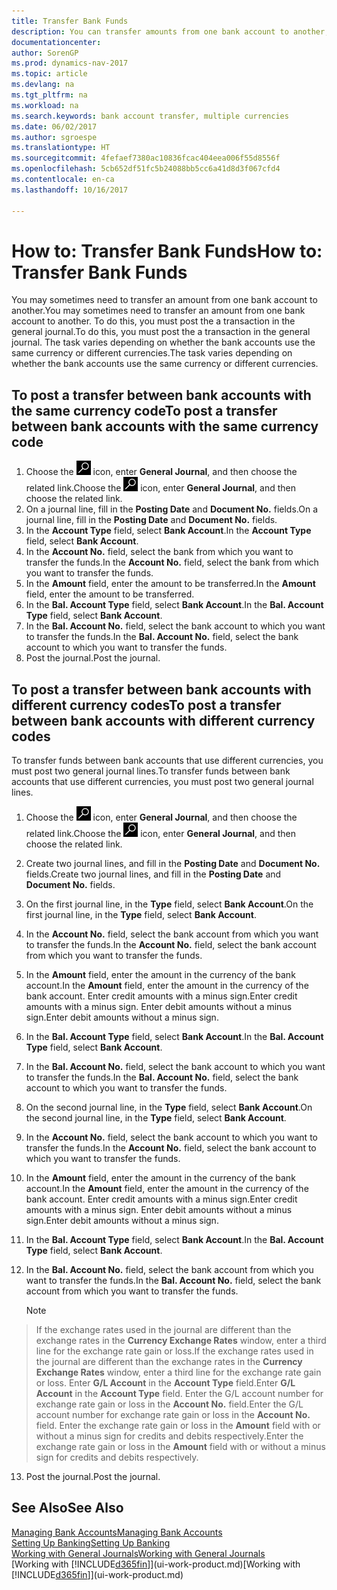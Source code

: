 ```yaml
---
title: Transfer Bank Funds
description: You can transfer amounts from one bank account to another, including different currencies, by posting the transaction in the general journal.
documentationcenter: 
author: SorenGP
ms.prod: dynamics-nav-2017
ms.topic: article
ms.devlang: na
ms.tgt_pltfrm: na
ms.workload: na
ms.search.keywords: bank account transfer, multiple currencies
ms.date: 06/02/2017
ms.author: sgroespe
ms.translationtype: HT
ms.sourcegitcommit: 4fefaef7380ac10836fcac404eea006f55d8556f
ms.openlocfilehash: 5cb652df51fc5b24088bb5cc6a41d8d3f067cfd4
ms.contentlocale: en-ca
ms.lasthandoff: 10/16/2017

---
```

# <a name="how-to-transfer-bank-funds"></a><span data-ttu-id="a7299-103">How to: Transfer Bank Funds</span><span class="sxs-lookup"><span data-stu-id="a7299-103">How to: Transfer Bank Funds</span></span>
<span data-ttu-id="a7299-104">You may sometimes need to transfer an amount from one bank account to another.</span><span class="sxs-lookup"><span data-stu-id="a7299-104">You may sometimes need to transfer an amount from one bank account to another.</span></span> <span data-ttu-id="a7299-105">To do this, you must post the a transaction in the general journal.</span><span class="sxs-lookup"><span data-stu-id="a7299-105">To do this, you must post the a transaction in the general journal.</span></span> <span data-ttu-id="a7299-106">The task varies depending on whether the bank accounts use the same currency or different currencies.</span><span class="sxs-lookup"><span data-stu-id="a7299-106">The task varies depending on whether the bank accounts use the same currency or different currencies.</span></span>

## <a name="to-post-a-transfer-between-bank-accounts-with-the-same-currency-code"></a><span data-ttu-id="a7299-107">To post a transfer between bank accounts with the same currency code</span><span class="sxs-lookup"><span data-stu-id="a7299-107">To post a transfer between bank accounts with the same currency code</span></span>
1. <span data-ttu-id="a7299-108">Choose the ![Search for Page or Report](media/ui-search/search_small.png "Search for Page or Report icon") icon, enter **General Journal**, and then choose the related link.</span><span class="sxs-lookup"><span data-stu-id="a7299-108">Choose the ![Search for Page or Report](media/ui-search/search_small.png "Search for Page or Report icon") icon, enter **General Journal**, and then choose the related link.</span></span>
2. <span data-ttu-id="a7299-109">On a journal line, fill in the **Posting Date** and **Document No.** fields.</span><span class="sxs-lookup"><span data-stu-id="a7299-109">On a journal line, fill in the **Posting Date** and **Document No.** fields.</span></span>
3. <span data-ttu-id="a7299-110">In the **Account Type** field, select **Bank Account**.</span><span class="sxs-lookup"><span data-stu-id="a7299-110">In the **Account Type** field, select **Bank Account**.</span></span>
4. <span data-ttu-id="a7299-111">In the **Account No.** field, select the bank from which you want to transfer the funds.</span><span class="sxs-lookup"><span data-stu-id="a7299-111">In the **Account No.** field, select the bank from which you want to transfer the funds.</span></span>
5. <span data-ttu-id="a7299-112">In the **Amount** field, enter the amount to be transferred.</span><span class="sxs-lookup"><span data-stu-id="a7299-112">In the **Amount** field, enter the amount to be transferred.</span></span>
6. <span data-ttu-id="a7299-113">In the **Bal. Account Type** field, select **Bank Account**.</span><span class="sxs-lookup"><span data-stu-id="a7299-113">In the **Bal. Account Type** field, select **Bank Account**.</span></span>
7. <span data-ttu-id="a7299-114">In the **Bal. Account No.** field, select the bank account to which you want to transfer the funds.</span><span class="sxs-lookup"><span data-stu-id="a7299-114">In the **Bal. Account No.** field, select the bank account to which you want to transfer the funds.</span></span>
8. <span data-ttu-id="a7299-115">Post the journal.</span><span class="sxs-lookup"><span data-stu-id="a7299-115">Post the journal.</span></span>

## <a name="to-post-a-transfer-between-bank-accounts-with-different-currency-codes"></a><span data-ttu-id="a7299-116">To post a transfer between bank accounts with different currency codes</span><span class="sxs-lookup"><span data-stu-id="a7299-116">To post a transfer between bank accounts with different currency codes</span></span>
<span data-ttu-id="a7299-117">To transfer funds between bank accounts that use different currencies, you must post two general journal lines.</span><span class="sxs-lookup"><span data-stu-id="a7299-117">To transfer funds between bank accounts that use different currencies, you must post two general journal lines.</span></span>

1. <span data-ttu-id="a7299-118">Choose the ![Search for Page or Report](media/ui-search/search_small.png "Search for Page or Report icon") icon, enter **General Journal**, and then choose the related link.</span><span class="sxs-lookup"><span data-stu-id="a7299-118">Choose the ![Search for Page or Report](media/ui-search/search_small.png "Search for Page or Report icon") icon, enter **General Journal**, and then choose the related link.</span></span>
2. <span data-ttu-id="a7299-119">Create two journal lines, and fill in the **Posting Date** and **Document No.** fields.</span><span class="sxs-lookup"><span data-stu-id="a7299-119">Create two journal lines, and fill in the **Posting Date** and **Document No.** fields.</span></span>
3. <span data-ttu-id="a7299-120">On the first journal line, in the **Type** field, select **Bank Account**.</span><span class="sxs-lookup"><span data-stu-id="a7299-120">On the first journal line, in the **Type** field, select **Bank Account**.</span></span>
4. <span data-ttu-id="a7299-121">In the **Account No.** field, select the bank account from which you want to transfer the funds.</span><span class="sxs-lookup"><span data-stu-id="a7299-121">In the **Account No.** field, select the bank account from which you want to transfer the funds.</span></span>
5. <span data-ttu-id="a7299-122">In the **Amount** field, enter the amount in the currency of the bank account.</span><span class="sxs-lookup"><span data-stu-id="a7299-122">In the **Amount** field, enter the amount in the currency of the bank account.</span></span> <span data-ttu-id="a7299-123">Enter credit amounts with a minus sign.</span><span class="sxs-lookup"><span data-stu-id="a7299-123">Enter credit amounts with a minus sign.</span></span> <span data-ttu-id="a7299-124">Enter debit amounts without a minus sign.</span><span class="sxs-lookup"><span data-stu-id="a7299-124">Enter debit amounts without a minus sign.</span></span>
6. <span data-ttu-id="a7299-125">In the **Bal. Account Type** field, select **Bank Account**.</span><span class="sxs-lookup"><span data-stu-id="a7299-125">In the **Bal. Account Type** field, select **Bank Account**.</span></span>
7. <span data-ttu-id="a7299-126">In the **Bal. Account No.** field, select the bank account to which you want to transfer the funds.</span><span class="sxs-lookup"><span data-stu-id="a7299-126">In the **Bal. Account No.** field, select the bank account to which you want to transfer the funds.</span></span>
8. <span data-ttu-id="a7299-127">On the second journal line, in the **Type** field, select **Bank Account**.</span><span class="sxs-lookup"><span data-stu-id="a7299-127">On the second journal line, in the **Type** field, select **Bank Account**.</span></span>
9. <span data-ttu-id="a7299-128">In the **Account No.** field, select the bank account to which you want to transfer the funds.</span><span class="sxs-lookup"><span data-stu-id="a7299-128">In the **Account No.** field, select the bank account to which you want to transfer the funds.</span></span>
10. <span data-ttu-id="a7299-129">In the **Amount** field, enter the amount in the currency of the bank account.</span><span class="sxs-lookup"><span data-stu-id="a7299-129">In the **Amount** field, enter the amount in the currency of the bank account.</span></span> <span data-ttu-id="a7299-130">Enter credit amounts with a minus sign.</span><span class="sxs-lookup"><span data-stu-id="a7299-130">Enter credit amounts with a minus sign.</span></span> <span data-ttu-id="a7299-131">Enter debit amounts without a minus sign.</span><span class="sxs-lookup"><span data-stu-id="a7299-131">Enter debit amounts without a minus sign.</span></span>
11. <span data-ttu-id="a7299-132">In the **Bal. Account Type** field, select **Bank Account**.</span><span class="sxs-lookup"><span data-stu-id="a7299-132">In the **Bal. Account Type** field, select **Bank Account**.</span></span>  
12. <span data-ttu-id="a7299-133">In the **Bal. Account No.** field, select the bank account from which you want to transfer the funds.</span><span class="sxs-lookup"><span data-stu-id="a7299-133">In the **Bal. Account No.** field, select the bank account from which you want to transfer the funds.</span></span>

    > [!NOTE]  
>   <span data-ttu-id="a7299-134">If the exchange rates used in the journal are different than the exchange rates in the **Currency Exchange Rates** window, enter a third line for the exchange rate gain or loss.</span><span class="sxs-lookup"><span data-stu-id="a7299-134">If the exchange rates used in the journal are different than the exchange rates in the **Currency Exchange Rates** window, enter a third line for the exchange rate gain or loss.</span></span> <span data-ttu-id="a7299-135">Enter **G/L Account** in the **Account Type** field.</span><span class="sxs-lookup"><span data-stu-id="a7299-135">Enter **G/L Account** in the **Account Type** field.</span></span> <span data-ttu-id="a7299-136">Enter the G/L account number for exchange rate gain or loss in the **Account No.** field.</span><span class="sxs-lookup"><span data-stu-id="a7299-136">Enter the G/L account number for exchange rate gain or loss in the **Account No.** field.</span></span> <span data-ttu-id="a7299-137">Enter the exchange rate gain or loss in the **Amount** field with or without a minus sign for credits and debits respectively.</span><span class="sxs-lookup"><span data-stu-id="a7299-137">Enter the exchange rate gain or loss in the **Amount** field with or without a minus sign for credits and debits respectively.</span></span>
13. <span data-ttu-id="a7299-138">Post the journal.</span><span class="sxs-lookup"><span data-stu-id="a7299-138">Post the journal.</span></span>

## <a name="see-also"></a><span data-ttu-id="a7299-139">See Also</span><span class="sxs-lookup"><span data-stu-id="a7299-139">See Also</span></span>
[<span data-ttu-id="a7299-140">Managing Bank Accounts</span><span class="sxs-lookup"><span data-stu-id="a7299-140">Managing Bank Accounts</span></span>](bank-manage-bank-accounts.md)  
[<span data-ttu-id="a7299-141">Setting Up Banking</span><span class="sxs-lookup"><span data-stu-id="a7299-141">Setting Up Banking</span></span>](bank-setup-banking.md)  
[<span data-ttu-id="a7299-142">Working with General Journals</span><span class="sxs-lookup"><span data-stu-id="a7299-142">Working with General Journals</span></span>](ui-work-general-journals.md)  
<span data-ttu-id="a7299-143">[Working with [!INCLUDE[d365fin](includes/d365fin_md.md)]](ui-work-product.md)</span><span class="sxs-lookup"><span data-stu-id="a7299-143">[Working with [!INCLUDE[d365fin](includes/d365fin_md.md)]](ui-work-product.md)</span></span>

